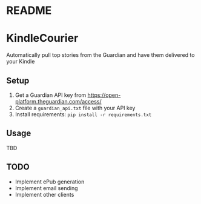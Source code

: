# README

# KindleCourier

Automatically pull top stories from the Guardian and have them delivered to your Kindle

## Setup
1. Get a Guardian API key from https://open-platform.theguardian.com/access/
2. Create a `guardian_api.txt` file with your API key
3. Install requirements: `pip install -r requirements.txt`

## Usage
TBD

## TODO
* Implement ePub generation
* Implement email sending
* Implement other clients